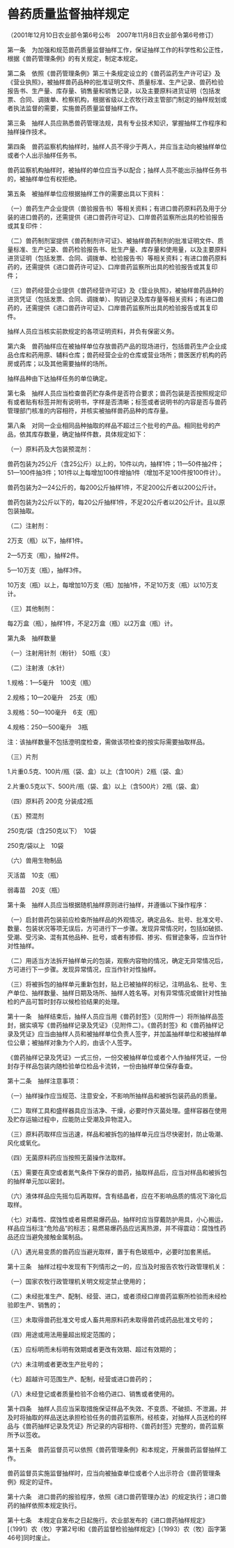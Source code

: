 # 兽药质量监督抽样规定

（2001年12月10日农业部令第6号公布　2007年11月8日农业部令第6号修订）



第一条　为加强和规范兽药质量监督抽样工作，保证抽样工作的科学性和公正性，根据《兽药管理条例》的有关规定，制定本规定。

第二条　依照《兽药管理条例》第三十条规定设立的《兽药监药生产许可证》及《营业执照》，被抽样兽药品种的批准证明文件、质量标准、生产记录、兽药检验报告书、生产量、库存量、销售量和销售记录，以及主要原料进货证明（包括发票、合同、调拨单、检察机构，根据省级以上农牧行政主管部门制定的抽样规划或者执法监督的需要，实施兽药质量监督抽样工作。

第三条　抽样人员应熟悉兽药管理法规，具有专业技术知识，掌握抽样工作程序和抽样操作技术。

第四条　兽药监察机构抽样时，抽样人员不得少于两人，并应当主动向被抽样单位或者个人出示抽样任务书。

兽药监察机构抽样时，被抽样的单位应当予以配合；抽样人员不能出示抽样任务书的，被抽样单位有权拒绝。

第五条　被抽样单位应根据抽样工作的需要出具以下资料：

（一）兽药生产企业提供（兽验报告书）等相关资料；有进口兽药原料药及用于分装的进口兽药的，还需提供《进口兽药许可证》、口岸兽药监察所出具的检验报告或其复印件：

（二）兽药制剂室提供《兽药制剂许可证》、被抽样兽药制剂的批准证明文件、质量标准、生产记录、兽药检验报告书、批生产量、库存量和使用量，以及主要原料进货证明（包括发票、合同、调拨单、检验报告书）等相关资料；有进口兽药原料药的，还需提供《进口兽药许可证》、口岸兽药监察所出具的检验报告或其复印件；

（三）兽药经营企业提供《兽药经营许可证》及《营业执照》，被抽样兽药品种的进货凭证（包括发票、合同、调拨单）、购销记录及库存量等相关资料；有进口兽药的，还需提供《进口兽药许可证》、口岸兽药监察所出具的检验报告或其复印件。

抽样人员应当核实前款规定的各项证明资料，并负有保密义务。

第六条　兽药抽样应在被抽样单位存放兽药产品的现场进行，包括兽药生产企业成品仓库和药用原、辅料仓库；兽药经营企业的仓库或营业场所；兽医医疗机构的药房或药库；以及其他需要抽样的场所。

抽样品种由下达抽样任务的单位确定。

第七条　抽样人员应当检查兽药贮存条件是否符合要求；兽药包装是否按照规定印有或者贴有标签并附有说明书，字样是否清晰；标签或者说明书的内容是否与兽药管理部门核准的内容相符，并核实被抽样兽药品种的库存量。

第八条　对同一企业相同品种抽取的样品不超过三个批号的产品。相同批号的产品，依其库存数量，确定抽样件数，具体规定如下：

（一）原料药及大包装预混剂：

兽药包装为25公斤（含25公斤）以上的，10件以内，抽样1件；11—50件抽2件；51—100件抽3件；101件以上每增加100件增抽1件（增加不足100件按100件计）。

兽药包装为2—24公斤的，每200公斤抽样1件，不足200公斤者以200公斤计。

兽药包装为2公斤以下的，每20公斤抽样1件，不足20公斤者以20公斤计。且以原包装抽取。

（二）注射剂：

2万支（瓶）以下，抽样1件。

2—5万支（瓶），抽样2件。

5—10万支（瓶），抽样3件。

10万支（瓶）以上，每增加10万支（瓶）加抽1件，不足10万支（瓶）以10万支计。

（三）其他制剂：

每2万盒（瓶），抽样1件，不足2万盒（瓶）以2万盒（瓶）计。

第九条　抽样数量

（一）注射用针剂（粉针） 50瓶（支）

（二）注射液（水针）

1.规格：1—5毫升　100支（瓶）

2.规格；10—20毫升　25支（瓶）

3.规格：50—100毫升　6支（瓶）

4.规格：250—500毫升　3瓶

注：该抽样数量不包括澄明度检查，需做该项检查的按实际需要抽取样品。

（三）片剂

1.片重0.5克、100片/瓶（袋、盒）以上（含100片）2瓶（袋、盒）

2.片重0.5克以下、500片/瓶（袋、盒）以上（含500片）2瓶（袋、盒）

（四）原料药 200克 分装成2瓶

（五）预混剂

250克/袋（含250克以下）　10袋

250克/袋以上　10袋

（六）兽用生物制品

灭活苗　10支（瓶）

弱毒苗　20支（瓶）

第十条　抽样人员应当根据随机抽样原则进行抽样，并遵循以下操作程序：

（一）启封兽药包装前应检查所抽样品的外观情况，确定品名、批号、批准文号、数量、包装状况等项无误后，方可进行下一步骤。发现异常情况时，包括如破损、受潮、受污染、混有其他品种、批号，或者有掺假、掺劣、假冒迹象等，应当作针对性抽样。

（二）用适当方法拆开抽样单元的包装，观察内容物的情况，确定无异常情况后，方可进行下一步骤。发现异常情况，应当作针对性抽样。

（三）将被拆包的抽样单元重新包封，贴上已被抽样的标记，注明品名、批号、生产单位、抽样数量、抽样日期及场所、抽样人姓名等。对有异常情况或做针对性抽检的产品可暂时封存以候检验结果的处理。

第十一条　抽样结束后，抽样人员应当用《兽药封签》（见附件一）将所抽样品签封，据实填写《兽药抽样记录及凭证》（见附件二）。《兽药封签》和《兽药抽样记录及凭证》应当由抽样人员和被抽样单位负责人签字，并加盖抽样单位和被抽样单位公章；被抽样对象为个人的，由该个人签字。

《兽药抽样记录及凭证》一式三份，一份交被抽样单位或者个人作抽样凭证，一份封存于样品包装内随检验单位检品卡流转，一份由抽样单位保存备查。

第十二条　抽样注意事项：

（一）抽样操作应当规范、注意安全，不影响所抽样品和被拆包装药品的质量。

（二）取样工具和盛样器具应当洁净、干燥，必要时作灭菌处理。盛样容器在使用及贮存运输过程中，应能防止受潮及异物混入。

（三）原料药取样应当迅速，样品和被拆包的抽样单元应当尽快密封，防止吸潮、风化或氧化。

（四）无菌原料药应当按照无菌操作法取样。

（五）需要在真空或者氮气条件下保存的兽药，抽取样品后，应当对样品和被拆包的抽样单元加以密封。

（六）液体样品应先摇匀后再取样。含有结晶者，应在不影响品质的情况下溶化后取样。

（七）对毒性、腐蚀性或者易燃易爆药品，抽样时应当穿戴防护用具，小心搬运，样品应当标注“危险品”的标志；易燃易爆药品应远离热源，并不得震动：腐蚀性药品还应当避免接触金属制品。

（八）遇光易变质的兽药应当避光取样，置于有色玻瓶中，必要时加套黑纸。

第十三条　抽样过程中发现有下列情形之一的，应当及时报告农牧行政管理机关：

（一）国家农牧行政管理机关明文规定禁止使用的；

（二）未经批准生产、配制、经营、进口，或者须经口岸兽药监察所检验而未经检验即生产、销售的；

（三）未取得兽药批准文号或人畜共用原料药未取得兽药或药品批准文号的；

（四）用途或用法用量超出规定范围的；

（五）应标明而未标明有效期或者更改有效期、超过有效期的；

（六）未注明或者更改生产批号的；

（七）超越许可范围生产、配制，经营或进口兽药的；

（八）未经登记或者质量检验不合格仍进口、销售或者使用的。

第十四条　抽样人员应当采取措施保证样品不失效、不变质、不破损、不泄漏，并及时将抽取的样品送达承担检验任务的兽药监察所。经核查，对抽样人员送检的样品与《兽药抽样记录及凭证》所记录的内容相符、《兽药封签》完整的，兽药监察所予以签收。

第十五条　兽药监督员可以依照《兽药管理条例》和本规定，开展兽药监督抽样工作。

兽药监督员实施监督抽样时，应当向被抽查单位或者个人出示符合《兽药管理条例》规定的证件。

第十六条　进口兽药的报验程序，依照《进口兽药管理办法》的规定执行；进口兽药的抽样依照本规定执行。

第十七条　本规定自发布之日起施行。农业部发布的《进口兽药抽样规定》[（1991）农（牧）字第2号l和《兽药监督检验抽样规定》[（1993）农（牧）函字第46号]同时废止。